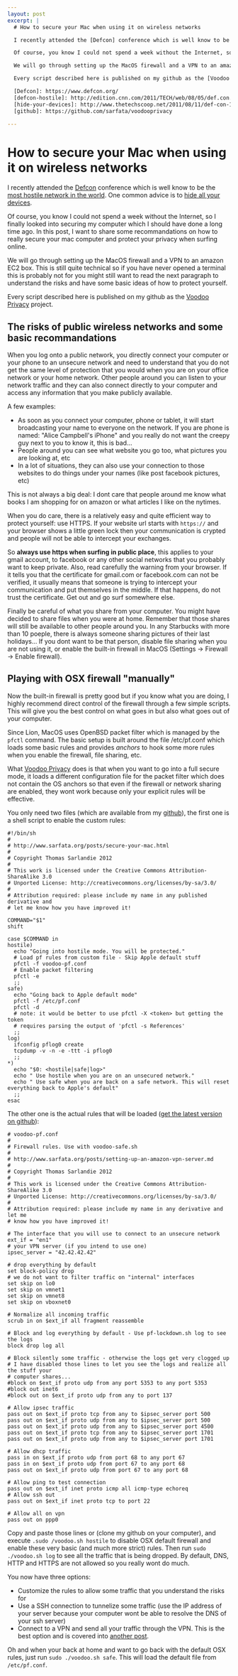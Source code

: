```yaml
---
layout: post
excerpt: |
  # How to secure your Mac when using it on wireless networks

  I recently attended the [Defcon] conference which is well know to be the [most hostile network in the world][defcon-hostile]. One common advice is to [hide all your devices][hide-your-devices].

  Of course, you know I could not spend a week without the Internet, so I finally looked into securing my computer which I should have done a long time ago. In this post, I want to share some recommandations on how to really secure your mac computer and protect your privacy when surfing online.

  We will go through setting up the MacOS firewall and a VPN to an amazon EC2 box. This is still quite technical so if you have never opened a terminal this is probably not for you might still want to read the next paragraph to understand the risks and have some basic ideas of how to protect yourself.

  Every script described here is published on my github as the [Voodoo Privacy][github] project.

  [Defcon]: https://www.defcon.org/
  [defcon-hostile]: http://edition.cnn.com/2011/TECH/web/08/05/def.con.hackers/index.html
  [hide-your-devices]: http://www.thetechscoop.net/2011/08/11/def-con-19/
  [github]: https://github.com/sarfata/voodooprivacy
  
---
```

# How to secure your Mac when using it on wireless networks

I recently attended the [Defcon] conference which is well know to be the [most hostile network in the world][defcon-hostile]. One common advice is to [hide all your devices][hide-your-devices].

Of course, you know I could not spend a week without the Internet, so I finally looked into securing my computer which I should have done a long time ago. In this post, I want to share some recommandations on how to really secure your mac computer and protect your privacy when surfing online.

We will go through setting up the MacOS firewall and a VPN to an amazon EC2 box. This is still quite technical so if you have never opened a terminal this is probably not for you might still want to read the next paragraph to understand the risks and have some basic ideas of how to protect yourself.

Every script described here is published on my github as the [Voodoo Privacy][github] project.

## The risks of public wireless networks and some basic recommandations

When you log onto a public network, you directly connect your computer or your phone to an unsecure network and need to understand that you do not get the same level of protection that you would when you are on your office network or your home network.
Other people around you can listen to your network traffic and they can also connect directly to your computer and access any information that you make publicly available.

A few examples:

* As soon as you connect your computer, phone or tablet, it will start broadcasting your name to everyone on the network. If you are phone is named: "Alice Campbell's iPhone" and you really do not want the creepy guy next to you to know it, this is bad...
* People around you can see what website you go too, what pictures you are looking at, etc
* In a lot of situations, they can also use your connection to those websites to do things under your names (like post facebook pictures, etc)

This is not always a big deal: I dont care that people around me know what books I am shopping for on amazon or what articles I like on the nytimes. 

When you do care, there is a relatively easy and quite efficient way to protect yourself: use HTTPS. If your website url starts with `https://` and your browser shows a little green lock then your communication is crypted and people will not be able to intercept your exchanges.

So **always use https when surfing in public place**, this applies to your gmail account, to facebook or any other social networks that you probably want to keep private.
Also, read carefully the warning from your browser. If it tells you that the certificate for gmail.com or facebook.com can not be verified, it usually means that someone is trying to intercept your communication and put themselves in the middle. If that happens, do not trust the certificate. Get out and go surf somewhere else.

Finally be careful of what you share from your computer. You might have decided to share files when you were at home. Remember that those shares will still be available to other people around you. In any Starbucks with more than 10 poeple, there is always someone sharing pictures of their last holidays... If you dont want to be that person, disable file sharing when you are not using it, or enable the built-in firewall in MacOS (Settings -> Firewall -> Enable firewall).

## Playing with OSX firewall "manually"

Now the built-in firewall is pretty good but if you know what you are doing, I highly recommend direct control of the firewall through a few simple scripts. This will give you the best control on what goes in but also what goes out of your computer.

Since Lion, MacOS uses OpenBSD packet filter which is managed by the `pfctl` command. The basic setup is built around the file /etc/pf.conf which loads some basic rules and provides *anchors* to hook some more rules when you enable the firewall, file sharing, etc.

What [Voodoo Privacy][github] does is that when you want to go into a full secure mode, it loads a different configuration file for the packet filter which does not contain the OS anchors so that even if the firewall or network sharing are enabled, they wont work because only your explicit rules will be effective.

You only need two files (which are available from my [github]), the first one is a shell script to enable the custom rules:

    #!/bin/sh
    #
    # http://www.sarfata.org/posts/secure-your-mac.html
    #
    # Copyright Thomas Sarlandie 2012
    #
    # This work is licensed under the Creative Commons Attribution-ShareAlike 3.0 
    # Unported License: http://creativecommons.org/licenses/by-sa/3.0/
    #
    # Attribution required: please include my name in any published derivative and
    # let me know how you have improved it! 

    COMMAND="$1"
    shift

    case $COMMAND in
    hostile)
      echo "Going into hostile mode. You will be protected."
      # Load pf rules from custom file - Skip Apple default stuff
      pfctl -f voodoo-pf.conf
      # Enable packet filtering
      pfctl -e
      ;;
    safe)
      echo "Going back to Apple default mode"
      pfctl -f /etc/pf.conf
      pfctl -d
      # note: it would be better to use pfctl -X <token> but getting the token 
      # requires parsing the output of 'pfctl -s References'
      ;;
    log)
      ifconfig pflog0 create
      tcpdump -v -n -e -ttt -i pflog0
      ;;
    *)
      echo "$0: <hostile|safe|log>"
      echo " Use hostile when you are on an unsecured network."
      echo " Use safe when you are back on a safe network. This will reset everything back to Apple's default"
      ;;
    esac


The other one is the actual rules that will be loaded ([get the latest version on github][github-voodoopf]):


    # voodoo-pf.conf
    # 
    # Firewall rules. Use with voodoo-safe.sh
    #
    # http://www.sarfata.org/posts/setting-up-an-amazon-vpn-server.md
    #
    # Copyright Thomas Sarlandie 2012
    #
    # This work is licensed under the Creative Commons Attribution-ShareAlike 3.0 
    # Unported License: http://creativecommons.org/licenses/by-sa/3.0/
    #
    # Attribution required: please include my name in any derivative and let me
    # know how you have improved it! 

    # The interface that you will use to connect to an unsecure network
    ext_if = "en1"
    # your VPN server (if you intend to use one)
    ipsec_server = "42.42.42.42"

    # drop everything by default
    set block-policy drop
    # we do not want to filter traffic on "internal" interfaces
    set skip on lo0
    set skip on vmnet1
    set skip on vmnet8
    set skip on vboxnet0

    # Normalize all incoming traffic
    scrub in on $ext_if all fragment reassemble

    # Block and log everything by default - Use pf-lockdown.sh log to see the logs
    block drop log all

    # Block silently some traffic - otherwise the logs get very clogged up
    # I have disabled those lines to let you see the logs and realize all the stuff your
    # computer shares...
    #block on $ext_if proto udp from any port 5353 to any port 5353
    #block out inet6
    #block out on $ext_if proto udp from any to port 137

    # Allow ipsec traffic
    pass out on $ext_if proto tcp from any to $ipsec_server port 500
    pass out on $ext_if proto udp from any to $ipsec_server port 500
    pass out on $ext_if proto udp from any to $ipsec_server port 4500
    pass out on $ext_if proto tcp from any to $ipsec_server port 1701
    pass out on $ext_if proto udp from any to $ipsec_server port 1701

    # Allow dhcp traffic
    pass in on $ext_if proto udp from port 68 to any port 67
    pass in on $ext_if proto udp from port 67 to any port 68
    pass out on $ext_if proto udp from port 67 to any port 68

    # Allow ping to test connection
    pass out on $ext_if inet proto icmp all icmp-type echoreq
    # Allow ssh out
    pass out on $ext_if inet proto tcp to port 22

    # Allow all on vpn
    pass out on ppp0


Copy and paste those lines or (clone my github on your computer), and execute `.sudo /voodoo.sh hostile` to disable OSX default firewall and enable these very basic (and much more strict) rules. Then run `sudo ./voodoo.sh log` to see all the traffic that is being dropped. By default, DNS, HTTP and HTTPS are not allowed so you really wont do much.

You now have three options:

* Customize the rules to allow some traffic that you understand the risks for
* Use a SSH connection to tunnelize some traffic (use the IP address of your server because your computer wont be able to resolve the DNS of your ssh server)
* Connect to a VPN and send all your traffic through the VPN. This is the best option and is covered into [another post][vpn-post].

Oh and when your back at home and want to go back with the default OSX rules, just run `sudo ./voodoo.sh safe`. This will load the default file from `/etc/pf.conf`.


[Defcon]: https://www.defcon.org/
[defcon-hostile]: http://edition.cnn.com/2011/TECH/web/08/05/def.con.hackers/index.html
[hide-your-devices]: http://www.thetechscoop.net/2011/08/11/def-con-19/
[github]: https://github.com/sarfata/voodooprivacy
[vpn-post]: /posts/setting-up-an-amazon-vpn-server.md
[github-voodoopf]: https://github.com/sarfata/voodooprivacy/blob/master/voodoo-pf.conf
